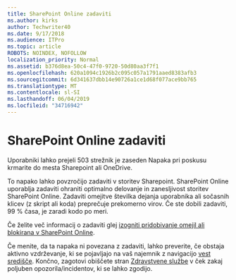 ```yaml
---
title: SharePoint Online zadaviti
ms.author: kirks
author: Techwriter40
ms.date: 9/17/2018
ms.audience: ITPro
ms.topic: article
ROBOTS: NOINDEX, NOFOLLOW
localization_priority: Normal
ms.assetid: b376d8ea-50c4-47f0-9720-50d80aa3f7f1
ms.openlocfilehash: 620a1094c1926b2c095c057a1791aaed8383afb3
ms.sourcegitcommit: 6d341637dbb14e90726a1ce1d68f077ace9bb765
ms.translationtype: MT
ms.contentlocale: sl-SI
ms.lasthandoff: 06/04/2019
ms.locfileid: "34716942"
---
```

# <a name="sharepoint-online-throttling"></a>SharePoint Online zadaviti

<p><span style="mso-bidi-font-family: Calibri; mso-bidi-theme-font: minor-latin;">Uporabniki lahko prejeli 503 strežnik je zaseden Napaka pri poskusu krmarite do mesta Sharepoint ali OneDrive.</span></p> <p><span style="mso-bidi-font-family: Calibri; mso-bidi-theme-font: minor-latin;">To napako lahko povzročijo zadaviti v storitev Sharepoint. SharePoint Online uporablja zadaviti ohraniti optimalno delovanje in zanesljivost storitev SharePoint Online. Zadaviti omejitve številka dejanja uporabnika ali sočasnih klicev (z skript ali koda) preprečuje prekomerno virov. Če ste dobili zadaviti, 99 % časa, je zaradi kodo po meri.</span></p> <p><span style="mso-bidi-font-family: Calibri; mso-bidi-theme-font: minor-latin;">Če želite več informacij o zadaviti glej <a href="https://docs.microsoft.com/en-us/sharepoint/dev/general-development/how-to-avoid-getting-throttled-or-blocked-in-sharepoint-online">izogniti pridobivanje omejil ali blokirana v SharePoint Online</a>.</span></p> <p><span style="mso-bidi-font-family: Calibri; mso-bidi-theme-font: minor-latin;">Če menite, da ta napaka ni povezana z zadaviti, lahko preverite, če obstaja aktivno vzdrževanje, ki se pojavljajo na vaš najemnik z navigacijo <a href="https://portal.office.com/adminportal/home#/MessageCenter">vest središče</a>. Končno, zagotovi obiščete stran <a href="https://portal.office.com/adminportal/home#/servicehealth">Zdravstvene službe</a> v ček zakaj poljuben opozorila/incidentov, ki se lahko zgodijo.</span></p> <p>&nbsp;</p>


